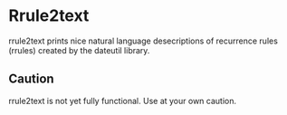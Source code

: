 # Rrule2text #

rrule2text prints nice natural language desecriptions of recurrence rules (rrules) created by the dateutil library.

## Caution ##

rrule2text is not yet fully functional. Use at your own caution.